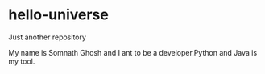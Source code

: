 # hello-universe
Just another repository


My name is Somnath Ghosh and I ant to be a developer.Python and Java is my tool.
